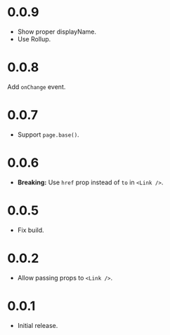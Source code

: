 # 0.0.9

- Show proper displayName.
- Use Rollup.

# 0.0.8

Add `onChange` event.

# 0.0.7

- Support `page.base()`.

# 0.0.6

- **Breaking:** Use `href` prop instead of `to` in `<Link />`.

# 0.0.5

- Fix build.

# 0.0.2

- Allow passing props to `<Link />`.

# 0.0.1

- Initial release.
